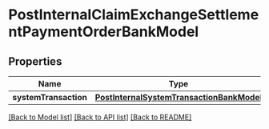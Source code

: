 # PostInternalClaimExchangeSettlementPaymentOrderBankModel

## Properties
Name | Type | Description | Notes
------------ | ------------- | ------------- | -------------
**systemTransaction** | [**PostInternalSystemTransactionBankModel**](PostInternalSystemTransactionBankModel.md) |  | 

[[Back to Model list]](../README.md#documentation-for-models) [[Back to API list]](../README.md#documentation-for-api-endpoints) [[Back to README]](../README.md)


